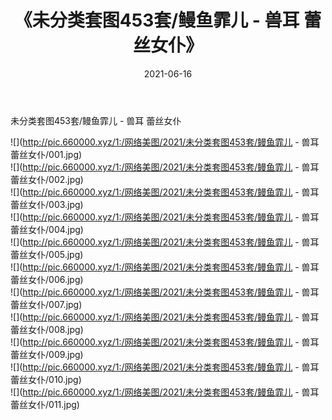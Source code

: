 ﻿---
layout: post
title:  《未分类套图453套/鳗鱼霏儿 - 兽耳 蕾丝女仆》
date:   2021-06-16
img: http://pic.660000.xyz/1:/网络美图/2021/未分类套图453套/鳗鱼霏儿 - 兽耳 蕾丝女仆/000.jpg
categories: [美女, 清纯, 唯美]
---

未分类套图453套/鳗鱼霏儿 - 兽耳 蕾丝女仆

 ![](http://pic.660000.xyz/1:/网络美图/2021/未分类套图453套/鳗鱼霏儿 - 兽耳 蕾丝女仆/001.jpg) <br>![](http://pic.660000.xyz/1:/网络美图/2021/未分类套图453套/鳗鱼霏儿 - 兽耳 蕾丝女仆/002.jpg) <br>![](http://pic.660000.xyz/1:/网络美图/2021/未分类套图453套/鳗鱼霏儿 - 兽耳 蕾丝女仆/003.jpg) <br>![](http://pic.660000.xyz/1:/网络美图/2021/未分类套图453套/鳗鱼霏儿 - 兽耳 蕾丝女仆/004.jpg) <br>![](http://pic.660000.xyz/1:/网络美图/2021/未分类套图453套/鳗鱼霏儿 - 兽耳 蕾丝女仆/005.jpg) <br>![](http://pic.660000.xyz/1:/网络美图/2021/未分类套图453套/鳗鱼霏儿 - 兽耳 蕾丝女仆/006.jpg) <br>![](http://pic.660000.xyz/1:/网络美图/2021/未分类套图453套/鳗鱼霏儿 - 兽耳 蕾丝女仆/007.jpg) <br>![](http://pic.660000.xyz/1:/网络美图/2021/未分类套图453套/鳗鱼霏儿 - 兽耳 蕾丝女仆/008.jpg) <br>![](http://pic.660000.xyz/1:/网络美图/2021/未分类套图453套/鳗鱼霏儿 - 兽耳 蕾丝女仆/009.jpg) <br>![](http://pic.660000.xyz/1:/网络美图/2021/未分类套图453套/鳗鱼霏儿 - 兽耳 蕾丝女仆/010.jpg) <br>![](http://pic.660000.xyz/1:/网络美图/2021/未分类套图453套/鳗鱼霏儿 - 兽耳 蕾丝女仆/011.jpg) <br>